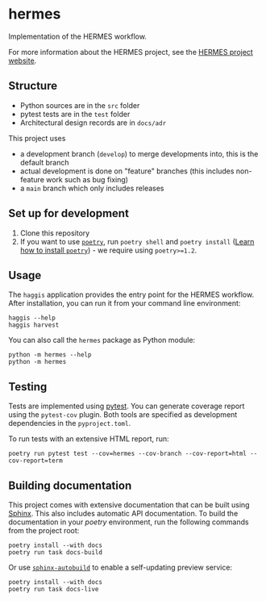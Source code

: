 # hermes

Implementation of the HERMES workflow.

For more information about the HERMES project, see the [HERMES project website](https://software-metadata.pub).

## Structure

- Python sources are in the `src` folder
- pytest tests are in the `test` folder
- Architectural design records are in `docs/adr`

This project uses 

- a development branch (`develop`) to merge developments into, this is the default branch
- actual development is done on "feature" branches (this includes non-feature work such as bug fixing)
- a `main` branch which only includes releases

## Set up for development

1. Clone this repository
2. If you want to use [`poetry`](https://python-poetry.org), run `poetry shell` and `poetry install`
   ([Learn how to install `poetry`](https://python-poetry.org/docs/#installation)) - we require using `poetry>=1.2`.

## Usage

The `haggis` application provides the entry point for the HERMES workflow.
After installation, you can run it from your command line environment:

```shell
haggis --help
haggis harvest
```

You can also call the `hermes` package as Python module:

```shell
python -m hermes --help
python -m hermes 
```

## Testing

Tests are implemented using [pytest](https://pytest.org).
You can generate coverage report using the `pytest-cov` plugin.
Both tools are specified as development dependencies in the `pyproject.toml`.

To run tests with an extensive HTML report, run:

```shell
poetry run pytest test --cov=hermes --cov-branch --cov-report=html --cov-report=term
```

## Building documentation

This project comes with extensive documentation that can be built using [Sphinx](https://www.sphinx-doc.org/en/master/).
This also includes automatic API documentation.
To build the documentation in your *poetry* environment, run the following commands from the project root:

```shell
poetry install --with docs
poetry run task docs-build
```

Or use [`sphinx-autobuild`](https://) to enable a self-updating preview service:

```shell
poetry install --with docs
poetry run task docs-live
```
